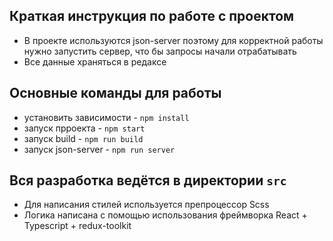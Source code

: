 ## Краткая инструкция по работе с проектом
* В проекте используются json-server поэтому для корректной работы нужно запустить сервер, что бы запросы начали отрабатывать
* Все данные храняться в редаксе

## Основные команды для работы
* установить зависимости - `npm install`
* запуск прроекта - `npm start`
* запуск build - `npm run build`
* запуск json-server - `npm run server`

## Вся разработка ведётся в директории `src`
* Для написания стилей используется препроцессор Scss
* Логика написана с помощью использования фреймворка React + Typescript + redux-toolkit
